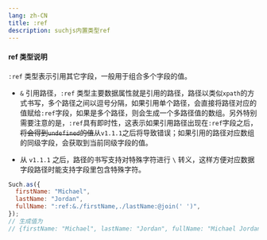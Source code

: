 ```yaml
---
lang: zh-CN
title: :ref
description: suchjs内置类型ref
---
```


#### ref 类型说明 <Badge text=">= 1.0.0" /> 

`:ref` 类型表示引用其它字段，一般用于组合多个字段的值。

- `&` 引用路径，`:ref` 类型主要数据属性就是引用的路径，路径以类似`xpath`的方式书写，多个路径之间以逗号分隔，如果引用单个路径，会直接将路径对应的值赋给`:ref`字段，如果是多个路径，则会生成一个多路径值的数组。另外特别需要注意的是，`:ref`具有即时性，这表示如果引用路径出现在`:ref`字段之后，<del>将会得到`undefined`的值</del>从`v1.1.1`之后将导致错误；如果引用的路径对应数组的同级字段，会获取到当前同级字段的值。

- 从 `v1.1.1` 之后，路径的书写支持对特殊字符进行 `\` 转义，这样方便对应数据字段路径时能支持字段里包含特殊字符。 

```javascript
Such.as({
  firstName: "Michael",
  lastName: "Jordan",
  fullName: ":ref:&./firstName,./lastName:@join(' ')",
});
// 生成值为
// {firstName: "Michael", lastName: "Jordan", fullName: "Michael Jordan"}
```
